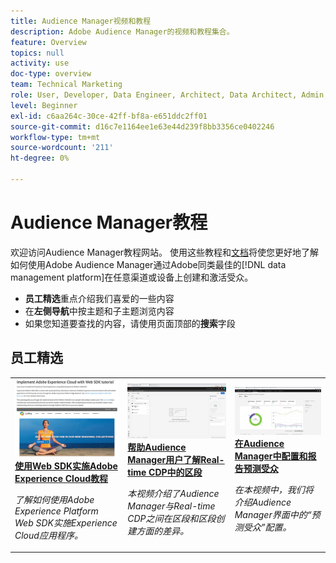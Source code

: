 ```yaml
---
title: Audience Manager视频和教程
description: Adobe Audience Manager的视频和教程集合。
feature: Overview
topics: null
activity: use
doc-type: overview
team: Technical Marketing
role: User, Developer, Data Engineer, Architect, Data Architect, Admin, Leader
level: Beginner
exl-id: c6aa264c-30ce-42ff-bf8a-e651ddc2ff01
source-git-commit: d16c7e1164ee1e63e44d239f8bb3356ce0402246
workflow-type: tm+mt
source-wordcount: '211'
ht-degree: 0%

---
```


# Audience Manager教程

欢迎访问Audience Manager教程网站。 使用这些教程和[文档](https://experienceleague.adobe.com/docs/audience-manager/user-guide/aam-home.html)将使您更好地了解如何使用Adobe Audience Manager通过Adobe同类最佳的[!DNL data management platform]在任意渠道或设备上创建和激活受众。

* **员工精选**&#x200B;重点介绍我们喜爱的一些内容
* 在&#x200B;**左侧导航**&#x200B;中按主题和子主题浏览内容
* 如果您知道要查找的内容，请使用页面顶部的&#x200B;**搜索**&#x200B;字段

<div id="recs-overview-body-1"></div>
<div id="recs-overview-body-2"></div>
<div id="recs-overview-body-3"></div>
<div id="recs-overview-body-4"></div>
<div id="recs-overview-body-5"></div>
<div id="recs-overview-body-6"></div>

<div id="staff-picks-section">

## 员工精选

<table>
<tr>
  <td>
    <a href="https://experienceleague.adobe.com/docs/platform-learn/implement-web-sdk/overview.html?lang=zh-Hans">
      <img alt="“使用Web SDK实施Adobe Experience Cloud”教程的缩略图图像" src="assets/implement-web-sdk.jpg" />
    </a>
    <div>
      <a href="https://experienceleague.adobe.com/docs/platform-learn/implement-web-sdk/overview.html?lang=zh-Hans">
    <strong>使用Web SDK实施Adobe Experience Cloud教程</strong>
    </a>
    </div>
    <p>
    <em>了解如何使用Adobe Experience Platform Web SDK实施Experience Cloud应用程序。</em>
    <p>
  </td>
  <td>
    <a href="https://experienceleague.adobe.com/docs/audience-manager-learn/tutorials/other-integrations/integrating-with-rtcdp/rtcdp-segments-for-aam-users.html">
      <img alt="“了解Real-time CDP中的区段”教程的缩略图图像" src="assets/331901.jpg" />
    </a>
    <div>
      <a href="https://experienceleague.adobe.com/docs/audience-manager-learn/tutorials/other-integrations/integrating-with-rtcdp/rtcdp-segments-for-aam-users.html">
    <strong>帮助Audience Manager用户了解Real-time CDP中的区段</strong>
    </a>
    </div>
    <p>
    <em>本视频介绍了Audience Manager与Real-time CDP之间在区段和区段创建方面的差异。</em>
    <p>
  </td>
  <td>
    <a href="https://experienceleague.adobe.com/docs/audience-manager-learn/tutorials/build-and-manage-audiences/algorithmic-models/configure-and-report-on-predictive-audiences.html">
      <img alt="“在Audience Manager中配置和报告预测受众”教程的缩略图图像" src="assets/33630.jpg" />
    </a>
    <div>
      <a href="https://experienceleague.adobe.com/docs/audience-manager-learn/tutorials/build-and-manage-audiences/algorithmic-models/configure-and-report-on-predictive-audiences.html">
    <strong>在Audience Manager中配置和报告预测受众</strong>
    </a>
    </div>
    <p>
    <em>在本视频中，我们将介绍Audience Manager界面中的“预测受众”配置。</em>
    <p>
  </td>
</tr>
</table>
</div>
